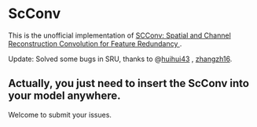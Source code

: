 # ScConv
This is the unofficial implementation of [SCConv: Spatial and Channel Reconstruction Convolution for Feature Redundancy ](https://openaccess.thecvf.com/content/CVPR2023/papers/Li_SCConv_Spatial_and_Channel_Reconstruction_Convolution_for_Feature_Redundancy_CVPR_2023_paper.pdf).

Update: Solved some bugs in SRU, thanks to @[huihui43](https://github.com/huihui43) , [zhangzh16](https://github.com/zhangzh16).
## Actually, you just need to insert the ScConv into your model anywhere.
Welcome to submit your issues.
